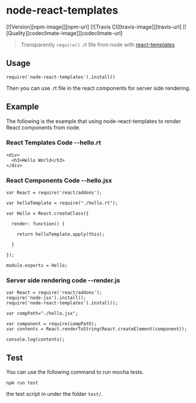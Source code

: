 # node-react-templates
[![Version][npm-image]][npm-url] [![Travis CI][travis-image]][travis-url] [![Quality][codeclimate-image]][codeclimate-url] 

> Transparently `require()` .rt file from node with [react-templates](http://wix.github.io/react-templates) 

## Usage
 
`require('node-react-templates').install()` 

Then you can use .rt file in the react components for server side rendering.

## Example
The following is the example that using node-react-templates to render React components from node.

### React Templates Code --hello.rt
```
<div>
  <h3>Hello World</h3>
</div>
```
### React Components Code --hello.jsx
```
var React = require('react/addons');

var helloTemplate = require("./hello.rt");

var Hello = React.createClass({
  
  render: function() {
    
    return helloTemplate.apply(this);
    
  }

});

module.exports = Hello;
```

### Server side rendering code --render.js
```
var React = require('react/addons');
require('node-jsx').install();
require('node-react-templates').install();

var compPath="./hello.jsx";

var component = require(compPath);
var contents = React.renderToString(React.createElement(component));

console.log(contents);

```

## Test

You can use the following command to run mocha tests.

```
npm run test
```

the test script in under the folder `test/`.

 

